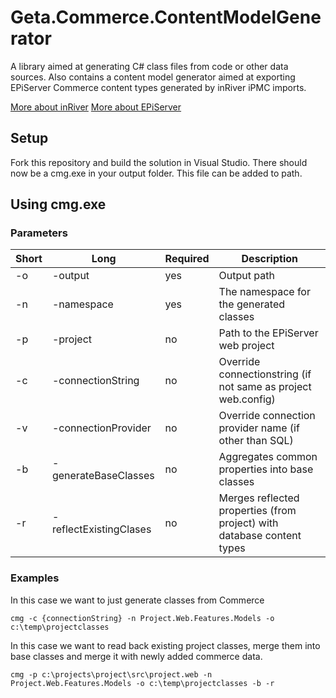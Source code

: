 # Geta.Commerce.ContentModelGenerator
A library aimed at generating C# class files from code or other data sources.
Also contains a content model generator aimed at exporting EPiServer Commerce content types generated by inRiver iPMC imports.

[More about inRiver](https://www.inriver.com/)
[More about EPiServer](https://www.episerver.com/)

## Setup
Fork this repository and build the solution in Visual Studio.
There should now be a cmg.exe in your output folder.
This file can be added to path.

## Using cmg.exe
### Parameters
| Short | Long | Required | Description |
| ----- | -----| -------- | ----------- |
| -o | -output | yes | Output path 
| -n | -namespace | yes | The namespace for the generated classes
| -p | -project | no | Path to the EPiServer web project
| -c | -connectionString | no | Override connectionstring (if not same as project web.config)
| -v | -connectionProvider | no | Override connection provider name (if other than SQL)
| -b | -generateBaseClasses | no | Aggregates common properties into base classes
| -r | -reflectExistingClases | no | Merges reflected properties (from project) with database content types
### Examples
In this case we want to just generate classes from Commerce
``` 
cmg -c {connectionString} -n Project.Web.Features.Models -o c:\temp\projectclasses
```

In this case we want to read back existing project classes, merge them into base classes and merge it with newly added commerce data.
``` 
cmg -p c:\projects\project\src\project.web -n Project.Web.Features.Models -o c:\temp\projectclasses -b -r
```